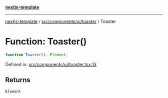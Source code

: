 [**nextjs-template**](README.md)

---

[nextjs-template](README.md) / [src/components/ui/toaster](src.components.ui.toaster.md) / Toaster

# Function: Toaster()

```ts
function Toaster(): Element;
```

Defined in: [src/components/ui/toaster.tsx:13](https://github.com/mariolim96/Easy-Check-In/blob/e840a4393cceae48bed5204292fc61d73f9f5dbb/src/components/ui/toaster.tsx#L13)

## Returns

`Element`

